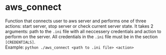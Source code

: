 # aws_connect
Function that connects user to aws server and performs one of three actions: start server, stop server or check current server state.
It takes 2 arguments: path to the `.ini` file with all neccessery credentials and action to perform on the server.
All credentials in the `.ini` file must be in the section `[CREDENTIALS]`.
<br>
Example:
`python ./aws_connect <path to .ini file> <action>`